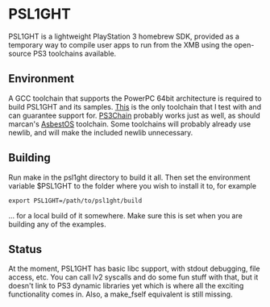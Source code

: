 PSL1GHT
=======

PSL1GHT is a lightweight PlayStation 3 homebrew SDK, provided as a temporary
way to compile user apps to run from the XMB using the open-source PS3
toolchains available.


Environment
-----------

A GCC toolchain that supports the PowerPC 64bit architecture is required to
build PSL1GHT and its samples.
[This](http://www.bsc.es/plantillaH.php?cat_id=579) is the only toolchain
that I test with and can guarantee support for.
[PS3Chain](http://github.com/HACKERCHANNEL/ps3chain) probably works just as
well, as should marcan's [AsbestOS](http://git.marcansoft.com/?p=asbestos.git)
toolchain. Some toolchains will probably already use newlib, and will make
the included newlib unnecessary.


Building
--------

Run make in the psl1ght directory to build it all. Then set the environment
variable $PSL1GHT to the folder where you wish to install it to, for example

    export PSL1GHT=/path/to/psl1ght/build

... for a local build of it somewhere. Make sure this is set when you are
building any of the examples.


Status
------

At the moment, PSL1GHT has basic libc support, with stdout debugging, file
access, etc. You can call lv2 syscalls and do some fun stuff with that, but
it doesn't link to PS3 dynamic libraries yet which is where all the
exciting functionality comes in. Also, a make_fself equivalent is still
missing.
